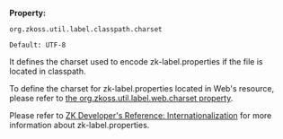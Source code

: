 **Property:**

`org.zkoss.util.label.classpath.charset`

`Default: UTF-8`

It defines the charset used to encode zk-label.properties if the file is
located in classpath.

To define the charset for zk-label.properties located in Web's resource,
please refer to [the org.zkoss.util.label.web.charset
property]({{site.baseUrl}}/zk_config_ref/The_Library_Properties/org.zkoss.util.label.web.charset).

Please refer to [ZK Developer's Reference:
Internationalization]({{site.baseurl}}/zk_dev_ref/Internationalization/Labels)
for more information about zk-label.properties.
